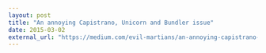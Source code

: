 ```yaml
---
layout: post
title: "An annoying Capistrano, Unicorn and Bundler issue"
date: 2015-03-02
external_url: "https://medium.com/evil-martians/an-annoying-capistrano-unicorn-and-bundler-issue-5eaf9e6db73"
---
```

